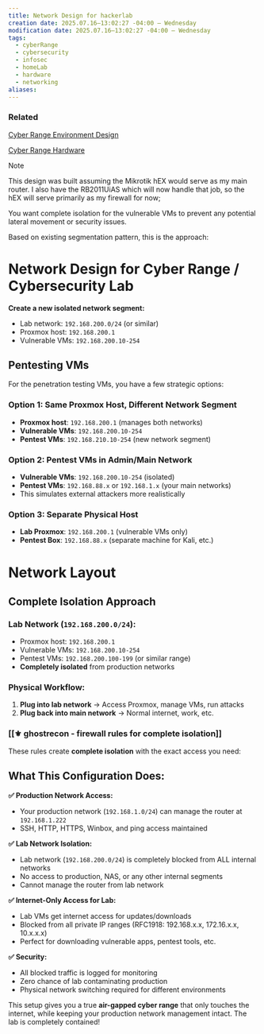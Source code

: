 ```yaml
---
title: Network Design for hackerlab
creation date: 2025.07.16—13:02:27 -04:00 — Wednesday
modification date: 2025.07.16—13:02:27 -04:00 — Wednesday
tags:
  - cyberRange
  - cybersecurity
  - infosec
  - homeLab
  - hardware
  - networking
aliases:
---
```


### Related

[Cyber Range Environment Design](Cyber%20Range%20Environment%20Design.md)

[Cyber Range Hardware](Cyber%20Range%20Hardware.md)





> [!NOTE]  
> This design was built assuming the Mikrotik hEX would serve as my main router. I also have the RB2011UiAS which will now handle that job, so the hEX will serve primarily as my firewall for now;


You want complete isolation for the vulnerable VMs to prevent any potential lateral movement or security issues.

Based on existing segmentation pattern, this is the approach:


# Network Design for Cyber Range / Cybersecurity Lab

**Create a new isolated network segment:**

- Lab network: `192.168.200.0/24` (or similar)
- Proxmox host: `192.168.200.1`
- Vulnerable VMs: `192.168.200.10-254`




## Pentesting VMs

For the penetration testing VMs, you have a few strategic options:

### Option 1: Same Proxmox Host, Different Network Segment

- **Proxmox host**: `192.168.200.1` (manages both networks)
- **Vulnerable VMs**: `192.168.200.10-254`
- **Pentest VMs**: `192.168.210.10-254` (new network segment)

### Option 2: Pentest VMs in Admin/Main Network

- **Vulnerable VMs**: `192.168.200.10-254` (isolated)
- **Pentest VMs**: `192.168.88.x` or `192.168.1.x` (your main networks)
- This simulates external attackers more realistically

### Option 3: Separate Physical Host

- **Lab Proxmox**: `192.168.200.1` (vulnerable VMs only)
- **Pentest Box**: `192.168.88.x` (separate machine for Kali, etc.)



# Network Layout 

## Complete Isolation Approach

### Lab Network (`192.168.200.0/24`):

- Proxmox host: `192.168.200.1`
- Vulnerable VMs: `192.168.200.10-254`
- Pentest VMs: `192.168.200.100-199` (or similar range)
- **Completely isolated** from production networks

### Physical Workflow:

1. **Plug into lab network** → Access Proxmox, manage VMs, run attacks
2. **Plug back into main network** → Normal internet, work, etc.



### [[⚜️ ghostrecon - firewall rules for complete isolation]]



These rules create **complete isolation** with the exact access you need:

## What This Configuration Does:

**✅ Production Network Access:**

- Your production network (`192.168.1.0/24`) can manage the router at `192.168.1.222`
- SSH, HTTP, HTTPS, Winbox, and ping access maintained

**✅ Lab Network Isolation:**

- Lab network (`192.168.200.0/24`) is completely blocked from ALL internal networks
- No access to production, NAS, or any other internal segments
- Cannot manage the router from lab network

**✅ Internet-Only Access for Lab:**

- Lab VMs get internet access for updates/downloads
- Blocked from all private IP ranges (RFC1918: 192.168.x.x, 172.16.x.x, 10.x.x.x)
- Perfect for downloading vulnerable apps, pentest tools, etc.

**✅ Security:**

- All blocked traffic is logged for monitoring
- Zero chance of lab contaminating production
- Physical network switching required for different environments

This setup gives you a true **air-gapped cyber range** that only touches the internet, while keeping your production network management intact. The lab is completely contained!